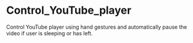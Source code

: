 # Control_YouTube_player
Control YouTube player using hand gestures and automatically pause the video if user is sleeping or has left.
